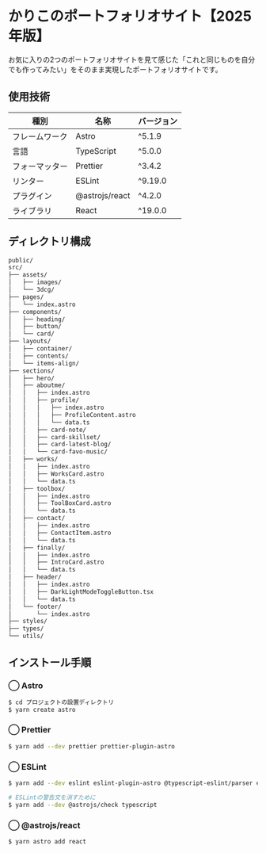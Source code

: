 # かりこのポートフォリオサイト【2025年版】
お気に入りの2つのポートフォリオサイトを見て感じた「これと同じものを自分でも作ってみたい」をそのまま実現したポートフォリオサイトです。

## 使用技術
| 種別 | 名称 | バージョン |
| --- | --- | --- |
| フレームワーク | Astro | ^5.1.9 |
| 言語 | TypeScript | ^5.0.0 |
| フォーマッター | Prettier | ^3.4.2 |
| リンター | ESLint | ^9.19.0 |
| プラグイン | @astrojs/react | ^4.2.0 |
| ライブラリ | React | ^19.0.0 |

## ディレクトリ構成
```sh
public/
src/
├── assets/
│   ├── images/
│   └── 3dcg/
├── pages/
│   └── index.astro
├── components/
│   ├── heading/
│   ├── button/
│   └── card/
├── layouts/
│   ├── container/
│   ├── contents/
│   └── items-align/
├── sections/
│   ├── hero/
│   ├── aboutme/
│   │   ├── index.astro
│   │   ├── profile/
│   │   │   ├── index.astro
│   │   │   ├── ProfileContent.astro
│   │   │   └── data.ts
│   │   ├── card-note/
│   │   ├── card-skillset/
│   │   ├── card-latest-blog/
│   │   └── card-favo-music/
│   ├── works/
│   │   ├── index.astro
│   │   ├── WorksCard.astro
│   │   └── data.ts
│   ├── toolbox/
│   │   ├── index.astro
│   │   ├── ToolBoxCard.astro
│   │   └── data.ts
│   ├── contact/
│   │   ├── index.astro
│   │   ├── ContactItem.astro
│   │   └── data.ts
│   ├── finally/
│   │   ├── index.astro
│   │   ├── IntroCard.astro
│   │   └── data.ts
│   ├── header/
│   │   ├── index.astro
│   │   ├── DarkLightModeToggleButton.tsx
│   │   └── data.ts
│   └── footer/
│       └── index.astro
├── styles/
├── types/
└── utils/
```


## インストール手順
### ◯ Astro
```sh
$ cd プロジェクトの設置ディレクトリ
$ yarn create astro
```
### ◯ Prettier
```sh
$ yarn add --dev prettier prettier-plugin-astro
```
### ◯ ESLint
```sh
$ yarn add --dev eslint eslint-plugin-astro @typescript-eslint/parser eslint-config-prettier eslint-plugin-jsx-a11y

# ESLintの警告文を消すために
$ yarn add --dev @astrojs/check typescript
```
### ◯ @astrojs/react
```sh
$ yarn astro add react
```
